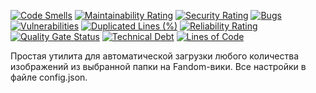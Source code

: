 [![Code Smells][code_smells_badge]][code_smells_link]
[![Maintainability Rating][maintainability_rating_badge]][maintainability_rating_link]
[![Security Rating][security_rating_badge]][security_rating_link]
[![Bugs][bugs_badge]][bugs_link]
[![Vulnerabilities][vulnerabilities_badge]][vulnerabilities_link]
[![Duplicated Lines (%)][duplicated_lines_density_badge]][duplicated_lines_density_link]
[![Reliability Rating][reliability_rating_badge]][reliability_rating_link]
[![Quality Gate Status][quality_gate_status_badge]][quality_gate_status_link]
[![Technical Debt][technical_debt_badge]][technical_debt_link]
[![Lines of Code][lines_of_code_badge]][lines_of_code_link]

Простая утилита для автоматической загрузки любого количества изображений из выбранной папки на Fandom-вики. Все
настройки в файле config.json.

<!----------------------------------------------------------------------------->

[code_smells_badge]: https://sonarcloud.io/api/project_badges/measure?project=Hummel009_Fandom-Image-Uploader&metric=code_smells

[code_smells_link]: https://sonarcloud.io/summary/overall?id=Hummel009_Fandom-Image-Uploader

[maintainability_rating_badge]: https://sonarcloud.io/api/project_badges/measure?project=Hummel009_Fandom-Image-Uploader&metric=sqale_rating

[maintainability_rating_link]: https://sonarcloud.io/summary/overall?id=Hummel009_Fandom-Image-Uploader

[security_rating_badge]: https://sonarcloud.io/api/project_badges/measure?project=Hummel009_Fandom-Image-Uploader&metric=security_rating

[security_rating_link]: https://sonarcloud.io/summary/overall?id=Hummel009_Fandom-Image-Uploader

[bugs_badge]: https://sonarcloud.io/api/project_badges/measure?project=Hummel009_Fandom-Image-Uploader&metric=bugs

[bugs_link]: https://sonarcloud.io/summary/overall?id=Hummel009_Fandom-Image-Uploader

[vulnerabilities_badge]: https://sonarcloud.io/api/project_badges/measure?project=Hummel009_Fandom-Image-Uploader&metric=vulnerabilities

[vulnerabilities_link]: https://sonarcloud.io/summary/overall?id=Hummel009_Fandom-Image-Uploader

[duplicated_lines_density_badge]: https://sonarcloud.io/api/project_badges/measure?project=Hummel009_Fandom-Image-Uploader&metric=duplicated_lines_density

[duplicated_lines_density_link]: https://sonarcloud.io/summary/overall?id=Hummel009_Fandom-Image-Uploader

[reliability_rating_badge]: https://sonarcloud.io/api/project_badges/measure?project=Hummel009_Fandom-Image-Uploader&metric=reliability_rating

[reliability_rating_link]: https://sonarcloud.io/summary/overall?id=Hummel009_Fandom-Image-Uploader

[quality_gate_status_badge]: https://sonarcloud.io/api/project_badges/measure?project=Hummel009_Fandom-Image-Uploader&metric=alert_status

[quality_gate_status_link]: https://sonarcloud.io/summary/overall?id=Hummel009_Fandom-Image-Uploader

[technical_debt_badge]: https://sonarcloud.io/api/project_badges/measure?project=Hummel009_Fandom-Image-Uploader&metric=sqale_index

[technical_debt_link]: https://sonarcloud.io/summary/overall?id=Hummel009_Fandom-Image-Uploader

[lines_of_code_badge]: https://sonarcloud.io/api/project_badges/measure?project=Hummel009_Fandom-Image-Uploader&metric=ncloc

[lines_of_code_link]: https://sonarcloud.io/summary/overall?id=Hummel009_Fandom-Image-Uploader

